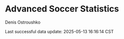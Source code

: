 # Advanced Soccer Statistics
Denis Ostroushko

<!-- gfm -->

Last successful data update: 2025-05-13 16:16:14 CST
